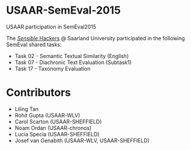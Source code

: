 USAAR-SemEval-2015
==================

USAAR participation in SemEval2015


The [*Sensible* Hackers](https://sites.google.com/site/usaarhat/) @ Saarland University participated in the following SemEval shared tasks:

 - Task 02 - Semantic Textual Similarity (English) 
 - Task 07 - Diachronic Text Evaluation (Subtask1)
 - Task 17 - Taxonomy Evaluation



Contributors
====

 - Liling Tan
 - Rohit Gupta (USAAR-WLV) 
 - Carol Scarton (USAAR-SHEFFIELD)
 - Noam Ordan (USAAR-chronos)
 - Lucia Specia (USAAR-SHEFFIELD)
 - Josef van Genabith (USAAR-WLV, USAAR-SHEFFIELD)

